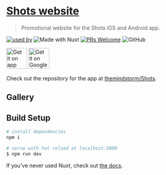 # [Shots website](https://shotsapp.now.sh/)

> Promotional website for the Shots iOS and Android app.

[![used by](https://img.shields.io/badge/Used%20By-Shots-3f51bf?style=flat-square)](https://github.com/themindstorm/Shots)
![Made with Nuxt](https://img.shields.io/badge/Made%20With-Nuxt-008c78?style=flat-square)
[![PRs Welcome](https://img.shields.io/badge/PRs-welcome-brightgreen.svg?style=flat-square)](http://makeapullrequest.com)
![GitHub](https://img.shields.io/github/license/themindstorm/NextBusSg?style=flat-square)

<a href='https://apps.apple.com/my/app/shots-a-social-drinking-game/id1511015571'><img height="55" alt='Get it on app store' src='./readme-images/badges/appstore.png'/></a>
<a href='https://play.google.com/store/apps/details?id=com.themindstorm.shots'><img height="55" alt='Get it on Google Play' src='./readme-images/badges/google_play.png'/></a>

Check out the repository for the app at [themindstorm/Shots](https://github.com/themindstorm/Shots).

## Gallery
<!-- ![Web view](./readme-images/gallery/web1.png) -->

## Build Setup

```bash
# install dependencies
npm i

# serve with hot reload at localhost:3000
$ npm run dev
```

If you've never used Nuxt, check out [the docs](https://nuxtjs.org).
